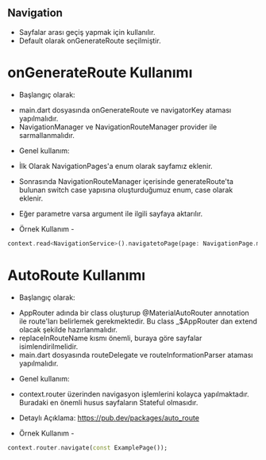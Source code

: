## Navigation

- Sayfalar arası geçiş yapmak için kullanılır.
- Default olarak onGenerateRoute seçilmiştir.


# onGenerateRoute Kullanımı

* Başlangıç olarak:
- main.dart dosyasında onGenerateRoute ve navigatorKey ataması yapılmalıdır.
- NavigationManager ve NavigationRouteManager provider ile sarmallanmalıdır.

* Genel kullanım:
- İlk Olarak NavigationPages'a enum olarak sayfamız eklenir.
- Sonrasında NavigationRouteManager içerisinde generateRoute'ta bulunan switch case yapısına oluşturduğumuz enum, case olarak eklenir.
- Eğer parametre varsa argument ile ilgili sayfaya aktarılır.

- Örnek Kullanım -

```dart
context.read<NavigationService>().navigatetoPage(page: NavigationPage.menu, data: 'Test');
```

# AutoRoute Kullanımı

* Başlangıç olarak:
- AppRouter adında bir class oluşturup @MaterialAutoRouter annotation ile route'ları belirlemek gerekmektedir. Bu class _$AppRouter dan extend olacak şekilde hazırlanmalıdır.
- replaceInRouteName kısmı önemli, buraya göre sayfalar isimlendirilmelidir.
- main.dart dosyasında routeDelegate ve routeInformationParser ataması yapılmalıdır.

* Genel kullanım:
- context.router üzerinden navigasyon işlemlerini kolayca yapılmaktadır. Buradaki en önemli husus sayfaların Stateful olmasıdır. 

* Detaylı Açıklama: https://pub.dev/packages/auto_route

- Örnek Kullanım -

```dart
context.router.navigate(const ExamplePage());
```